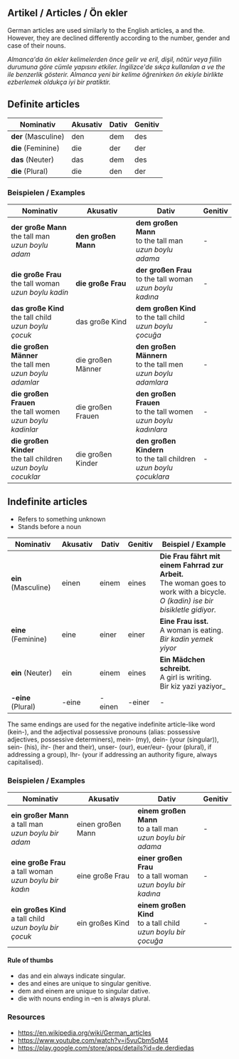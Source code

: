 ## Artikel / Articles / Ön ekler

German articles are used similarly to the English articles, a and the. However, they are declined differently according to the number, gender and case of their nouns.

_Almanca'da ön ekler kelimelerden önce gelir ve eril, dişil, nötür veya fiilin durumuna göre cümle yapısını etkiler. İngilizce'de sıkça kullanılan _a_ ve _the_ ile benzerlik gösterir. Almanca yeni bir kelime öğrenirken ön ekiyle birlikte ezberlemek oldukça iyi bir pratiktir._

## Definite articles

Nominativ | Akusativ | Dativ | Genitiv
--- | --- | --- | ---
**der** (Masculine) | den | dem | des
**die** (Feminine) | die | der | der
**das** (Neuter) | das | dem | des
**die** (Plural) | die | den | der

### Beispielen / Examples

Nominativ | Akusativ | Dativ | Genitiv
--- | --- | --- | ---
**der große Mann**<br>the tall man<br>_uzun boylu adam_ | **den großen Mann** | **dem großen Mann**<br>to the tall man<br>_uzun boylu adama_ | -
**die große Frau**<br>the tall woman<br>_uzun boylu kadin_ | **die große Frau** | **der großen Frau**<br>to the tall woman<br>_uzun boylu kadına_ | -
**das große Kind**<br>the tall child<br>_uzun boylu çocuk_ | das große Kind | **dem großen Kind**<br>to the tall child<br>_uzun boylu çocuğa_ | -
**die großen Männer**<br>the tall men<br>_uzun boylu adamlar_ | die großen Männer | **den großen Männern**<br>to the tall men<br>_uzun boylu adamlara_ | -
**die großen Frauen**<br>the tall women<br>_uzun boylu kadinlar_ | die großen Frauen | **den großen Frauen**<br>to the tall women<br>_uzun boylu kadınlara_ | -
**die großen Kinder**<br>the tall children<br>_uzun boylu cocuklar_ | die großen Kinder | **den großen Kindern**<br>to the tall children<br>_uzun boylu çocuklara_ | -



## Indefinite articles
 - Refers to something unknown
 - Stands before a noun

Nominativ | Akusativ | Dativ | Genitiv | Beispiel / Example
--- | --- | --- | --- | ---
**ein** (Masculine) | einen | einem | eines | **Die Frau fährt mit einem Fahrrad zur Arbeit.**<br>The woman goes to work with a bicycle.<br>_O (kadin) ise bir bisikletle gidiyor._
**eine** (Feminine) | eine | einer | einer | **Eine Frau isst.**<br>A woman is eating.<br>_Bir kadin yemek yiyor_
**ein** (Neuter) | ein | einem | eines | **Ein Mädchen schreibt.**<br>A girl is writing.<br>Bir kiz yazi yaziyor_
**-eine** (Plural) | -eine | -einen | -einer | -

The same endings are used for the negative indefinite article-like word (kein-), and the adjectival possessive pronouns (alias: possessive adjectives, possessive determiners), mein- (my), dein- (your (singular)), sein- (his), ihr- (her and their), unser- (our), euer/eur- (your (plural), if addressing a group), Ihr- (your if addressing an authority figure, always capitalised).

### Beispielen / Examples

Nominativ | Akusativ | Dativ | Genitiv
--- | --- | --- | ---
**ein großer Mann**<br>a tall man<br>_uzun boylu bir adam_ | einen großen Mann | **einem großen Mann**<br>to a tall man<br>_uzun boylu bir adama_ | -
**eine große Frau**<br>a tall woman<br>_uzun boylu bir kadın_ | eine große Frau | **einer großen Frau**<br>to a tall woman<br>_uzun boylu bir kadına_ | -
**ein großes Kind**<br>a tall child<br>_uzun boylu bir çocuk_ | ein großes Kind | **einem großen Kind**<br>to a tall child<br>_uzun boylu bir çocuğa_ | -

#### Rule of thumbs
 - das and ein always indicate singular.
 - des and eines are unique to singular genitive.
 - dem and einem are unique to singular dative.
 - die with nouns ending in –en is always plural.

### Resources

 - https://en.wikipedia.org/wiki/German_articles
 - https://www.youtube.com/watch?v=i5yuCbm5qM4
 - https://play.google.com/store/apps/details?id=de.derdiedas
